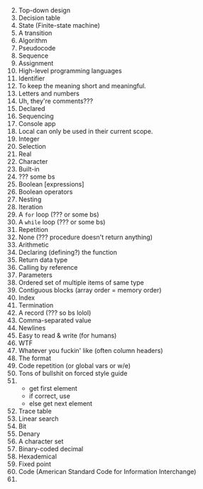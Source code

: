 2. Top-down design
3. Decision table
4. State (Finite-state machine)
5. A transition
6. Algorithm
7. Pseudocode
8. Sequence
9. Assignment
10. High-level programming languages
11. Identifier
12. To keep the meaning short and meaningful.
13. Letters and numbers
14. Uh, they're comments???
15. Declared
16. Sequencing
17. Console app
18. Local can only be used in their current scope.
19. Integer
20. Selection
21. Real
22. Character
23. Built-in
24. ??? some bs
25. Boolean [expressions]
26. Boolean operators
27. Nesting
28. Iteration
29. A `for` loop (??? or some bs)
30. A `while` loop (??? or some bs)
31. Repetition
32. None (??? procedure doesn't return anything)
33. Arithmetic
34. Declaring (defining?) the function
35. Return data type
36. Calling by reference
37. Parameters
38. Ordered set of multiple items of same type
39. Contiguous blocks (array order = memory order)
40. Index
41. Termination
42. A record (??? so bs lolol)
43. Comma-separated value
44. Newlines
45. Easy to read & write (for humans)
46. WTF
47. Whatever you fuckin' like (often column headers)
48. The format
49. Code repetition (or global vars or w/e)
50. Tons of bullshit on forced style guide
51. * get first element
    * if correct, use
    * else get next element
52. Trace table
53. Linear search
54. Bit
55. Denary
56. A character set
57. Binary-coded decimal
58. Hexademical
59. Fixed point
60. Code (American Standard Code for Information Interchange)
61.
